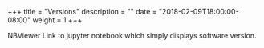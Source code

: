 +++
title = "Versions"
description = ""
date = "2018-02-09T18:00:00-08:00"
weight = 1
+++

NBViewer Link to jupyter notebook which simply displays software version.
